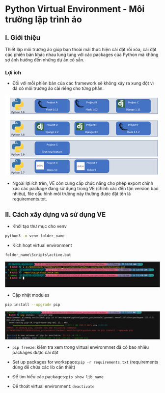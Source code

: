 # Python Virtual Environment - Môi trường lập trình ảo

## I. Giới thiệu

Thiết lập môi trường ảo giúp bạn thoải mái thực hiện cài đặt rồi xóa, cài đặt các phiên bản khác nhau lung tung với các packages của Python mà không sợ ảnh hưởng đến những dự án có sẵn.

### Lợi ích

- Đối với mỗi phiên bản của các framework sẽ không xảy ra xung đột vì đã có môi trường ảo cài riêng cho từng phần.

![alt text](01_project.png)

- Ngoài lợi ích trên, VE còn cung cấp chức năng cho phép export chính xác các package đang sử dụng trong VE (chính xác đến tận version bao nhiêu), file cấu hình môi trường này thường được đặt tên là requirements.txt. 

## II. Cách xây dựng và sử dụng VE

- Khởi tạo thư mục cho venv

```bash
python3 -m venv folder_name
```

- Kích hoạt virtual environment

```bash
folder_name\Scripts\active.bat
```

![alt text](image.png)

- Cập nhật modules

```bash
pip install --upgrade pip
```

![alt text](image-1.png)

- ```pip freeze```: kiểm tra xem trong virtual environmnet đã có bao nhiêu packages được cài đặt

- Set up packages for workspace:```pip -r requirements.txt```
(requirements dùng để chứa các lib cần thiết)
- Để tìm hiểu các packages:```pip show lib_name```

- Để thoát virtual environment: ```deactivate```
